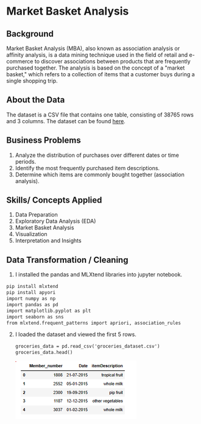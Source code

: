 # Market Basket Analysis 
## Background
Market Basket Analysis (MBA), also known as association analysis or affinity analysis, is a data mining technique used in the field of retail and e-commerce to discover associations between products that are frequently purchased together. The analysis is based on the concept of a "market basket," which refers to a collection of items that a customer buys during a single shopping trip.
## About the Data
The dataset is a CSV file that contains one table, consisting of 38765 rows and 3 columns. The dataset can be found [here](Groceries_dataset.csv).
## Business Problems
1. Analyze the distribution of purchases over different dates or time periods.
2. Identify the most frequently purchased item descriptions.
3. Determine which items are commonly bought together (association analysis).

## Skills/ Concepts Applied
1. Data Preparation
2. Exploratory Data Analysis (EDA)
3. Market Basket Analysis
4. Visualization
5. Interpretation and Insights

## Data Transformation / Cleaning
1. I installed the pandas and MLXtend libraries into jupyter notebook.
```
pip install mlxtend 
pip install apyori
import numpy as np
import pandas as pd
import matplotlib.pyplot as plt
import seaborn as sns
from mlxtend.frequent_patterns import apriori, association_rules
```

2. I loaded the dataset and viewed the first 5 rows.

   ```
   groceries_data = pd.read_csv('groceries_dataset.csv')
   groceries_data.head()
   ```
   ![](groceries_head.PNG)


